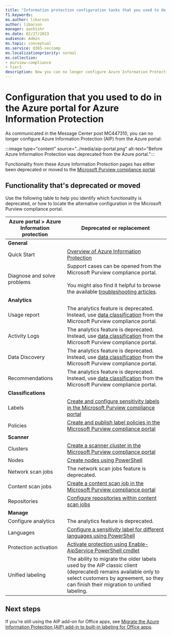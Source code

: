 ```yaml
---
title: "Information protection configuration tasks that you used to do in the Azure portal"
f1.keywords:
ms.author: libarson
author: libarson
manager: aashishr
ms.date: 02/27/2023
audience: Admin
ms.topic: conceptual
ms.service: O365-seccomp
ms.localizationpriority: normal
ms.collection: 
- purview-compliance
- tier3
description: Now you can no longer configure Azure Information Protection from the Azure portal, review the functionality that's deprecated or moved to the Microsoft Purview compliance portal.
---
```


# Configuration that you used to do in the Azure portal for Azure Information Protection

As communicated in the Message Center post MC447310, you can no longer configure Azure Information Protection (AIP) from the Azure portal:

:::image type="content" source="../media/aip-portal.png" alt-text="Before Azure Information Protection was deprecated from the Azure portal.":::

Functionality from these Azure Information Protection pages has either been deprecated or moved to the [Microsoft Purview compliance portal](microsoft-365-compliance-center.md).

## Functionality that's deprecated or moved

Use the following table to help you identify which functionality is deprecated, or how to locate the alternative configuration in the Microsoft Purview compliance portal.

|Azure portal \> Azure Information protection | Deprecated or replacement|
---|---|
**General**	| 
|Quick Start | [Overview of Azure Information Protection](/azure/information-protection/what-is-information-protection)|
|Diagnose and solve problems | Support cases can be opened from the Microsoft Purview compliance portal. <br /><br>You might also find it helpful to browse the available [troubleshooting articles](/microsoft-365/troubleshoot/microsoft-365-compliance-welcome).
**Analytics** |
|Usage report | The analytics feature is deprecated. Instead, use [data classification](data-classification-overview.md) from the Microsoft Purview compliance portal. |
|Activity Logs | The analytics feature is deprecated. Instead, use [data classification](data-classification-overview.md) from the Microsoft Purview compliance portal.|
|Data Discovery | The analytics feature is deprecated. Instead, use [data classification](data-classification-overview.md) from the Microsoft Purview compliance portal.|
|Recommendations | The analytics feature is deprecated. Instead, use [data classification](data-classification-overview.md) from the Microsoft Purview compliance portal.|
|**Classifications** |
|Labels | [Create and configure sensitivity labels in the Microsoft Purview compliance portal](create-sensitivity-labels.md#create-and-configure-sensitivity-labels)|
|Policies | [Create and publish label policies in the Microsoft Purview compliance portal](create-sensitivity-labels.md#publish-sensitivity-labels-by-creating-a-label-policy)|
|**Scanner** |
|Clusters | [Create a scanner cluster in the Microsoft Purview compliance portal](deploy-scanner-configure-install.md#create-a-scanner-cluster) |
|Nodes | [Create nodes using PowerShell](deploy-scanner-configure-install.md#install-the-scanner) |
|Network scan jobs | The network scan jobs feature is deprecated.|
|Content scan jobs | [Create a content scan job in the Microsoft Purview compliance portal](deploy-scanner-configure-install.md#create-a-content-scan-job) |
|Repositories | [Configure repositories within content scan jobs](deploy-scanner-configure-install.md#create-a-content-scan-job) |
|**Manage** |
|Configure analytics | The analytics feature is deprecated.|
|Languages | [Configure a sensitivity label for different languages using PowerShell](create-sensitivity-labels.md#additional-label-settings-with-security--compliance-powershell) 
|Protection activation | [Activate protection using Enable-AipService PowerShell cmdlet](/powershell/module/aipservice/enable-aipservice)|
|Unified labeling | The ability to migrate the older labels used by the AIP classic client (deprecated) remains available only to select customers by agreement, so they can finish their migration to unified labeling.|

## Next steps

If you're still using the AIP add-on for Office apps, see [Migrate the Azure Information Protection (AIP) add-in to built-in labeling for Office apps](sensitivity-labels-aip.md).

